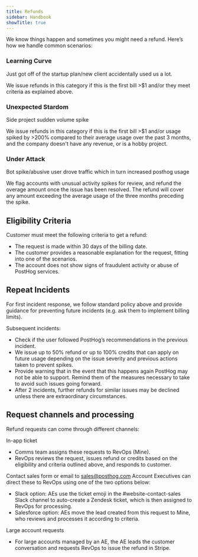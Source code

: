 ```yaml
---
title: Refunds
sidebar: Handbook
showTitle: true
---
```


We know things happen and sometimes you might need a refund. Here’s how we handle common scenarios:

### Learning Curve
Just got off of the startup plan/new client accidentally used us a lot.

We issue refunds in this category if this is the first bill >$1 and/or they meet criteria as explained above.

### Unexpected Stardom
Side project sudden volume spike

We issue refunds in this category if this is the first bill >$1 and/or usage spiked by >200% compared to their average usage over the past 3 months, and the company doesn't have any revenue, or is a hobby project.

### Under Attack
Bot spike/abusive user drove traffic which in turn increased posthog usage

We flag accounts with unusual activity spikes for review, and refund the overage amount once the issue has been resolved. The refund will cover any amount exceeding the average usage of the three months preceding the spike.

## Eligibility Criteria
Customer must meet the following criteria to get a refund:
- The request is made within 30 days of the billing date.
- The customer provides a reasonable explanation for the request, fitting into one of the scenarios.
- The account does not show signs of fraudulent activity or abuse of PostHog services.

## Repeat Incidents
For first incident response, we follow standard policy above and provide guidance for preventing future incidents (e.g. ask them to implement billing limits).

Subsequent incidents:
- Check if the user followed PostHog’s recommendations in the previous incident.
- We issue up to 50% refund or up to 100% credits that can apply on future usage depending on the issue severity and previous actions taken to prevent spikes.
- Provide warning that in the event that this happens again PostHog may not be able to support. Remind them of the measures necessary to take to avoid such issues going forward.
- After 2 incidents, further refunds for similar issues may be declined unless there are extraordinary circumstances.

## Request channels and processing
Refund requests can come through different channels:

In-app ticket
- Comms team assigns these requests to RevOps (Mine).
- RevOps reviews the request, issues refund or credits based on the eligibility and criteria outlined above, and responds to customer.

Contact sales form or email to sales@posthog.com
Account Executives can direct these to RevOps using one of the two options below:
- Slack option: AEs use the ticket emoji in the #website-contact-sales Slack channel to auto-create a Zendesk ticket, which is then assigned to RevOps for processing.
- Salesforce option: AEs move the lead created from this request to Mine, who reviews and processes it according to criteria.

Large account requests
- For large accounts managed by an AE, the AE leads the customer conversation and requests RevOps to issue the refund in Stripe.
